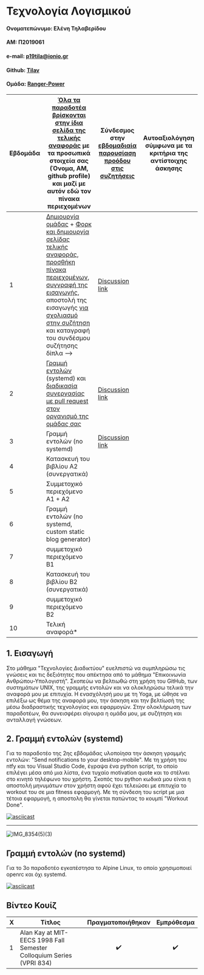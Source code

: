 # Τεχνολογία Λογισμικού 

#### Ονοματεπώνυμο: Ελένη Τηλαβερίδου

#### ΑΜ: Π2019061

#### e-mail: p19tila@ionio.gr

#### Github: [Tilav](https://github.com/tilav)

#### Ομάδα: [Ranger-Power](https://github.com/Ranger-Power)



| Εβδομάδα | [Όλα τα παραδοτέα βρίσκονται στην ίδια σελίδα της τελικής αναφοράς](https://epidrome.github.io/teaching/deliverables/) με τα προσωπικά στοιχεία σας (Όνομα, ΑΜ, github profile) και μαζί με αυτόν εδώ τον πίνακα περιεχομένων | Σύνδεσμος στην [εβδομαδιαία παρουσίαση προόδου στις συζητήσεις](https://github.com/courses-ionio/help/discussions/categories/show-and-tell) | Αυτοαξιολόγηση σύμφωνα με τα κριτήρια της αντίστοιχης άσκησης |
| --- | --- | --- | --- |
| 1 | [Δημιουργία ομάδας](https://epidrome.github.io/teaching/team/) + [Φορκ και δημιουργία σελίδας τελικής αναφοράς](https://epidrome.github.io/teaching/guide/), [προσθήκη πίνακα περιεχομένων](https://raw.githubusercontent.com/courses-ionio/sw/master/README.md), [συγγραφή της εισαγωγής](https://epidrome.github.io/teaching/intro/), αποστολή της εισαγωγής [για σχολιασμό στην συζήτηση](https://github.com/courses-ionio/sw/discussions/categories/show-and-tell) και καταγραφή του συνδέσμου συζήτησης δίπλα --> | [Discussion link](https://github.com/courses-ionio/sw/discussions/1174) | |
| 2 | [Γραμμή εντολών](https://epidrome.github.io/teaching/cli) (systemd) και [διαδικασία συνεργασίας με pull request στον οργανισμό της ομάδας σας](https://epidrome.github.io/teaching/team) | [Discussion link](https://github.com/courses-ionio/sw/discussions/1259) | |
| 3 | Γραμμή εντολών (no systemd) | [Discussion link](https://github.com/courses-ionio/sw/discussions/1315) | |
| 4 | Κατασκευή του βιβλίου Α2 (συνεργατικά) | | |
| 5 | Συμμετοχικό περιεχόμενο A1 + A2 | | |
| 6 | Γραμμή εντολών (no systemd, custom static blog generator) | | |
| 7 | συμμετοχικό περιεχόμενο B1 | | |
| 8 | Κατασκευή του βιβλίου Β2 (συνεργατικά) | | |
| 9 | συμμετοχικό περιεχόμενο B2 | | |
| 10 | Τελική αναφορά* | | |



## 1. Εισαγωγή

Στο μάθημα "Τεχνολογίες Διαδικτύου" ευελπιστώ να συμπληρώσω τις γνώσεις και τις δεξιότητες που απέκτησα από το μάθημα "Επικοινωνία Ανθρώπου-Υπολογιστή". Σκοπεύω να βελτιωθώ στη χρήση του GitHub, των συστημάτων UNIX, της γραμμής εντολών και να ολοκληρώσω τελικά την αναφορά μου με επιτυχία. Η ενασχόλησή μου με τη Yoga, με ώθησε να επιλέξω ως θέμα της αναφορά μου, την άσκηση και την βελτίωσή της μέσω διαδραστικής τεχνολογίας και εφαρμογών. Στην ολοκλήρωση των παραδοτέων, θα συνεισφέρει σίγουρα η ομάδα μου, με συζήτηση και ανταλλαγή γνώσεων.


## 2. Γραμμή εντολών (systemd)

Για το παραδοτέο της 2ης εβδομάδας υλοποίησα την άσκηση γραμμής εντολών: "Send notifications to your desktop-mobile". Με τη χρήση του ntfy και του Visual Studio Code, έγραψα ένα python script, το οποίο επιλέγει μέσα από μια λίστα, ένα τυχαίο motivation quote και το στέλνει στο κινητό τηλέφωνο του χρήστη.
Σκοπός του python κωδικά μου είναι η αποστολή μηνυμάτων στον χρήστη αφού έχει τελειώσει με επιτυχία το workout του σε μια fitness εφαρμογή. Με τη σύνδεση του script με μια τέτοια εφαρμογή, η αποστολη θα γίνεται πατώντας το κουμπί "Workout Done".


[![asciicast](https://asciinema.org/a/h9udVZ5zDZvbfdjGuWa4OOCuh.svg)](https://asciinema.org/a/h9udVZ5zDZvbfdjGuWa4OOCuh)

-----------------------------------------------------------------------------------------------------------------------------------------------------------

![IMG_8354(5)(3)](https://user-images.githubusercontent.com/72463627/221252040-816225e5-89b1-470e-8af5-4ac292af5298.jpg)

## Γραμμή εντολών (no systemd)

Για το 3ο παραδοτέο εγκατέστησα το Alpine Linux, το οποίο χρησιμοποιεί openrc και όχι systemd. 

[![asciicast](https://asciinema.org/a/VNOFbXPE4K4fhXDNNAx2sQdMr.svg)](https://asciinema.org/a/VNOFbXPE4K4fhXDNNAx2sQdMr)


## Βίντεο Κουίζ

|Χ| Τίτλος | Πραγματοποιήθηκαν | Εμπρόθεσμα |
| ---- | ---- | ---- | ---- |
| 1 | Alan Kay at MIT-EECS 1998 Fall Semester Colloquium Series (VPRI 834) |<p align = "center">:heavy_check_mark:</p>|<p align = "center">:heavy_check_mark:</p>|

